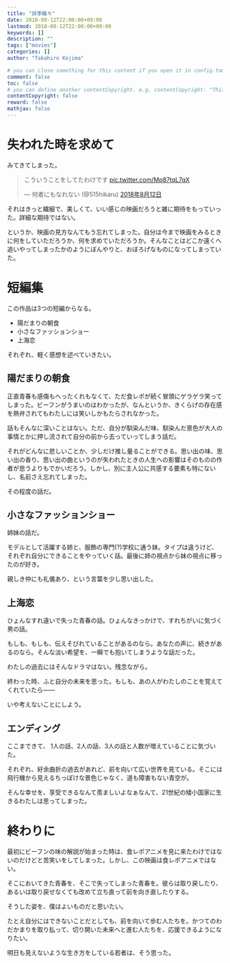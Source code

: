 ```yaml
---
title: "詩季織々"
date: 2018-08-12T22:00:00+09:00
lastmod: 2018-08-12T22:00:00+09:00
keywords: []
description: ""
tags: ["movies"]
categories: []
author: "Takahiro Kojima"

# you can close something for this content if you open it in config.toml.
comment: false
toc: false
# you can define another contentCopyright. e.g. contentCopyright: "This is an another copyright."
contentCopyright: false
reward: false
mathjax: false
---
```


# 失われた時を求めて

みてきてしまった。

<blockquote class="twitter-tweet" data-lang="ja"><p lang="ja" dir="ltr">こういうことをしてたわけです <a href="https://t.co/Mp87tqL7qX">pic.twitter.com/Mp87tqL7qX</a></p>&mdash; 何者にもなれない (@515hikaru) <a href="https://twitter.com/515hikaru/status/1028673735497109504?ref_src=twsrc%5Etfw">2018年8月12日</a></blockquote>
<script async src="https://platform.twitter.com/widgets.js" charset="utf-8"></script>

それはきっと繊細で、美しくて、いい感じの映画だろうと雑に期待をもっていった。詳細な期待ではない。

というか、映画の見方なんてもう忘れてしまった。自分は今まで映画をみるときに何をしていただろうか、何を求めていただろうか。そんなことはどこか遠くへ追いやってしまったかのようにぼんやりと、おぼろげなものになってしまっていた。

# 短編集

この作品は3つの短編からなる。

- 陽だまりの朝食
- 小さなファッションショー
- 上海恋

それぞれ、軽く感想を述べていきたい。

## 陽だまりの朝食

正直青春も感傷もへったくれもなくて、ただ食レポが続く冒頭にゲラゲラ笑ってしまった。ビーフンがうまいのはわかったが、なんというか、きくらげの存在感を熱弁されてもわたしには笑いしかもたらされなかった。

話もそんなに深いことはない。ただ、自分が馴染んだ味、馴染んだ景色が大人の事情とかに押し流されて自分の前から去っていってしまう話だ。

それがどんなに悲しいことか、少しだけ推し量ることができる。思い出の味、思い出の香り、思い出の曲というのが失われたときの人生への影響はそのものの作者が思うよりもでかいだろう。しかし、別に主人公に共感する要素も特にないし、名前さえ忘れてしまった。

その程度の話だ。

## 小さなファッションショー

姉妹の話だ。

モデルとして活躍する姉と、服飾の専門(?)学校に通う妹。タイプは違うけど、それぞれ自分にできることをやっていく話。最後に姉の視点から妹の視点に移ったのが好き。

親しき仲にも礼儀あり、という言葉を少し思い出した。


## 上海恋

ひょんなすれ違いで失った青春の話。ひょんなきっかけで、すれちがいに気づく男の話。

もしも、もしも、伝えそびれていることがあるのなら。あなたの声に、続きがあるのなら。そんな淡い希望を、一瞬でも抱いてしまうような話だった。

わたしの過去にはそんなドラマはない。残念ながら。

終わった時、ふと自分の未来を思った。もしも、あの人がわたしのことを覚えてくれていたら――

いや考えないことにしよう。

## エンディング

ここまできて、 1人の話、2人の話、3人の話と人数が増えていることに気づいた。

それぞれ、紆余曲折の過去があれど、前を向いて広い世界を見ている。そこには飛行機から見えるちっぽけな景色じゃなく、道も障害もない青空が。

そんな幸せを、享受できるなんて羨ましいよなぁなんて、21世紀の矮小国家に生きるわたしは思ってしまった。

# 終わりに

最初にビーフンの味の解説が始まった時は、食レポアニメを見に来たわけではないのだけどと苦笑いをしてしまった。しかし、この映画は食レポアニメではない。

そこにおいてきた青春を、そこで失ってしまった青春を。彼らは取り戻したり、あるいは取り戻せなくても改めて立ち直って前を向き直したりする。

そうした姿を、僕はよいものだと思いたい。

たとえ自分にはできないことだとしても、前を向いて歩む人たちを。かつてのわだかまりを取り払って、切り開いた未来へと進む人たちを、応援できるようになりたい。

明日も見えないような生き方をしている若者は、そう思った。

